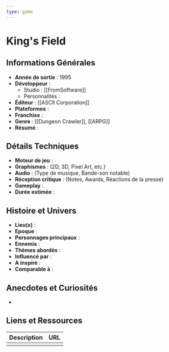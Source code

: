 ```yaml
---
type: game
---
```


# King's Field

## Informations Générales

- **Année de sortie** : 1995
- **Développeur** : 
	- Studio : [[FromSoftware]]
	- Personnalités : 
- **Éditeur** : [[ASCII Corporation]]
- **Plateformes** : 
- **Franchise** : 
- **Genre** : [[Dungeon Crawler]], [[ARPG]]
- **Résumé** : 

## Détails Techniques
- **Moteur de jeu** : 
- **Graphismes** : (2D, 3D, Pixel Art, etc.)
- **Audio** : (Type de musique, Bande-son notable)
- **Réception critique** : (Notes, Awards, Réactions de la presse)
- **Gameplay** :
- **Durée estimée** : 

## Histoire et Univers
- **Lieu(x)** : 
- **Epoque** : 
- **Personnages principaux** : 
- **Ennemis** :
- **Thèmes abordés** : 
- **Influencé par** :
- **A inspiré** : 
- **Comparable à** :
## Anecdotes et Curiosités
- 
## Liens et Ressources

| Description | URL |
| ----------- | --- |
|             |     |
